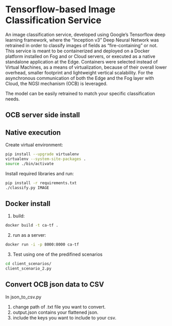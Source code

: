 # Tensorflow-based Image Classification Service

An image classification service, developed using Google’s Tensorflow deep learning framework, where the “Inception v3” Deep Neural Network was retrained in order to classify images of fields as “fire-containing” or not. This service is meant to be containerized and deployed on a Docker platform installed on Fog and or Cloud servers, or executed as a native standalone application at the Edge. Containers were selected instead of Virtual Machines, as a means of virtualization, because of their overall lower overhead, smaller footprint and lightweight vertical scalability. For the asynchronous communication of both the Edge and the Fog layer with Cloud, the NGSI mechanism (OCB) is leveraged.

The model can be easily retrained to match your specific classification needs.

## OCB server side install

## Native execution
Create virtual environment:
```bash
pip install --upgrade virtualenv 
virtualenv --system-site-packages .
source ./bin/activate
```

Install required libraries and run:
```bash
pip install -r requirements.txt
./classify.py IMAGE
```

## Docker install
1. build:
```bash
docker build -t ca-tf .
```

2. run as a server:
```bash
docker run -i -p 8000:8000 ca-tf
```

3. Test using one of the predifined scenarios
```bash
cd client_scenarios/
client_scenario_2.py
```

## Convert OCB json data to CSV
In json_to_csv.py
1. change path of .txt file you want to convert. 
2. output.json contains your flattened json.
3. include the keys you want to include to your csv. 
